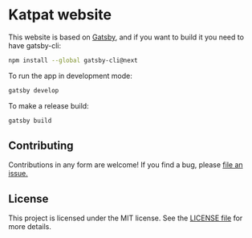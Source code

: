 # Katpat website

This website is based on [Gatsby](https://www.gatsbyjs.org/), and if you want to build it you need to have gatsby-cli:

```sh
npm install --global gatsby-cli@next
```

To run the app in development mode:
```sh
gatsby develop
```

To make a release build:
```sh
gatsby build
```

## Contributing

Contributions in any form are welcome! If you find a bug, please [file an issue.](https://github.com/kaelhem/katpat/issues)

## License

This project is licensed under the MIT license. See the [LICENSE file](./LICENSE.md) for more details.